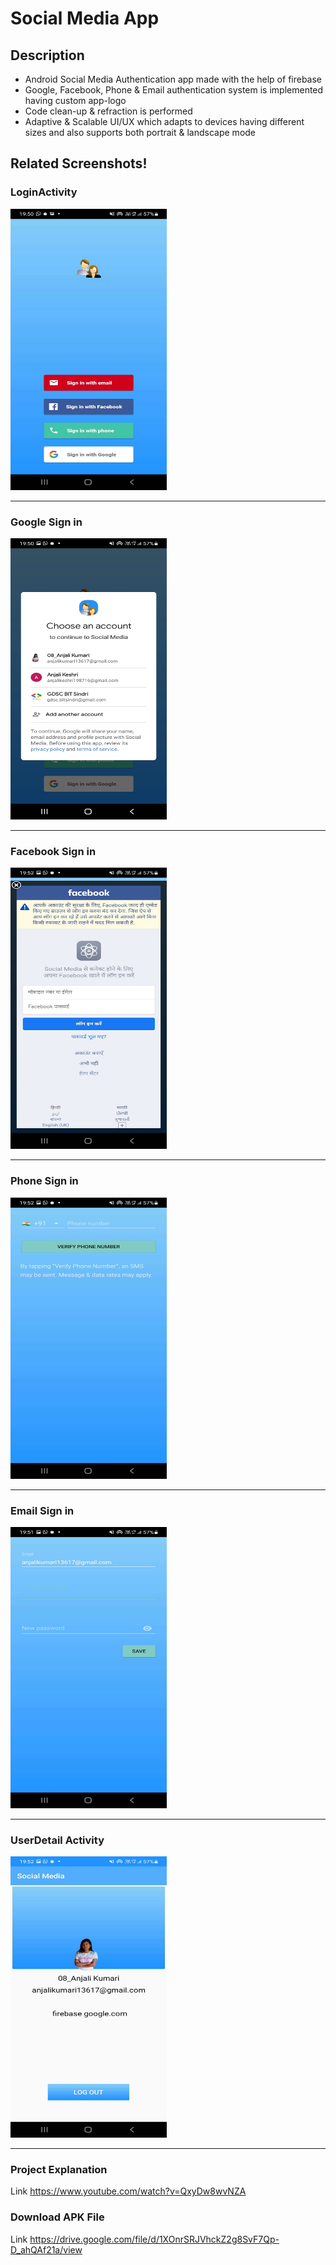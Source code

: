 # Social Media App

## Description
* Android Social Media Authentication app made with the help of firebase
* Google, Facebook, Phone & Email authentication system is implemented having custom app-logo
* Code clean-up & refraction is performed
* Adaptive & Scalable UI/UX which adapts to devices having different sizes and also supports both portrait & landscape mode

## Related Screenshots!


### LoginActivity
<img src="https://github.com/anjali1361/Social-Media-Integration/blob/main/images/LoginActivity.jpeg" width ="250px" height ="450px"> 

------------------------------------------

### Google Sign in
<img src="https://github.com/anjali1361/Social-Media-Integration/blob/main/images/GoogleSignIn.jpeg" width ="250px" height ="450px">

------------------------------------------

### Facebook Sign in
<img src="https://github.com/anjali1361/Social-Media-Integration/blob/main/images/FacebookSignIn.jpeg" width ="250px" height ="450px">

------------------------------------------

### Phone Sign in
<img src="https://github.com/anjali1361/Social-Media-Integration/blob/main/images/PhoneSignIn.jpeg" width ="250px" height ="450px">

------------------------------------------

### Email Sign in
<img src="https://github.com/anjali1361/Social-Media-Integration/blob/main/images/EmailSignIn.jpeg" width ="250px" height ="450px">

------------------------------------------

### UserDetail Activity
<img src="https://github.com/anjali1361/Social-Media-Integration/blob/main/images/UserDetail.jpeg" width ="250px" height ="450px">

------------------------------------------


### Project Explanation 
Link https://www.youtube.com/watch?v=QxyDw8wvNZA

### Download APK File
Link https://drive.google.com/file/d/1XOnrSRJVhckZ2g8SvF7Qp-D_ahQAf21a/view
